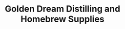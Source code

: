 ---
title: "Golden Dream Distilling and Homebrew Supplies"
url: /wanganui/golden-dream-distilling-and-homebrew-supplies/
shop: brewery
---